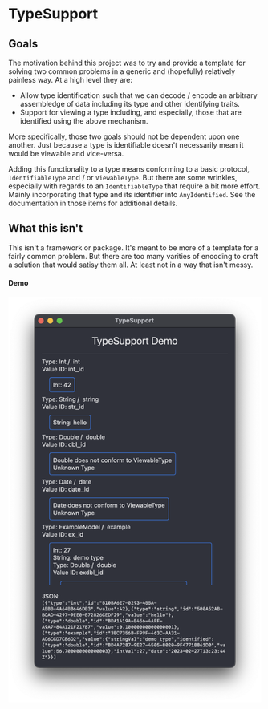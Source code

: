# TypeSupport

## Goals

The motivation behind this project was to try and provide a template for solving two common problems in a generic and (hopefully) relatively painless way. At a high level they are:

* Allow type identification such that we can decode / encode an arbitrary assembledge of data including its type and other identifying traits.
* Support for viewing a type including, and especially, those that are identified using the above mechanism.
 
More specifically, those two goals should not be dependent upon one another. Just because a type is identifiable doesn't necessarily mean it would be viewable and vice-versa. 

Adding this functionality to a type means conforming to a basic protocol, `IdentifiableType` and / or `ViewableType`. But there are some wrinkles, especially with regards to an `IdentifiableType` that require a bit more effort. Mainly incorporating that type and its identifier into `AnyIdentified`. See the documentation in those items for additional details.

## What this isn't

This isn't a framework or package. It's meant to be more of a template for a fairly common problem. But there are too many varities of encoding to craft a solution that would satisy them all. At least not in a way that isn't messy.

#### Demo
<img src="http://raw.githubusercontent.com/somegeekintn/TypeSupport/main/screens/demo.png" width="544"/>
